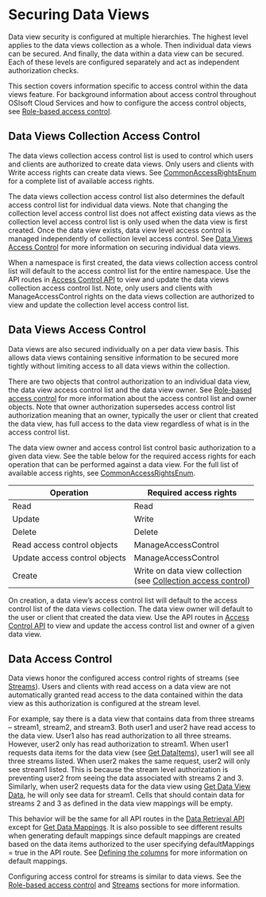 ﻿---
uid: SecuringDataViews
---

# Securing Data Views

Data view security is configured at multiple hierarchies. The highest level applies to the data views collection as a whole. Then individual data views can be secured. And finally, the data within a data view can be secured. Each of these levels are configured separately and act as independent authorization checks. 

This section covers information specific to access control within the data views feature. For background information about access control throughout OSIsoft Cloud Services and how to configure the access control objects, see [Role-based access control](..\Access_Control.md). 

## Data Views Collection Access Control
The data views collection access control list is used to control which users and clients are authorized to create data views. Only users and clients with Write access rights can create data views. See [CommonAccessRightsEnum](..\Access_Control.md#CommonAccessRightsEnum) for a complete list of available access rights. 

The data views collection access control list also determines the default access control list for individual data views. Note that changing the collection level access control list does not affect existing data views as the collection level access control list is only used when the data view is first created. Once the data view exists, data view level access control is managed independently of collection level access control. See [Data Views Access Control](#Data-Views-Access-Control) for more information on securing individual data views. 

When a namespace is first created, the data views collection access control list will default to the access control list for the entire namespace. Use the API routes in [Access Control API](..\AccessControl_API.md) to view and update the data views collection access control list. Note, only users and clients with ManageAccessControl rights on the data views collection are authorized to view and update the collection level access control list. 

## Data Views Access Control
Data views are also secured individually on a per data view basis. This allows data views containing sensitive information to be secured more tightly without limiting access to all data views within the collection. 

There are two objects that control authorization to an individual data view, the data view access control list and the data view owner. See [Role-based access control](..\Access_Control.md) for more information about the access control list and owner objects. Note that owner authorization supersedes access control list authorization meaning that an owner, typically the user or client that created the data view, has full access to the data view regardless of what is in the access control list. 

The data view owner and access control list control basic authorization to a given data view. See the table below for the required access rights for each operation that can be performed against a data view. For the full list of available access rights, see [CommonAccessRightsEnum](..\Access_Control.md#CommonAccessRightsEnum). 

| Operation                      | Required access rights         |
| ------------------------------ | ------------------------------ |
| Read                           | Read                           |
| Update                         | Write                          |
| Delete                         | Delete                         |
| Read access control objects    | ManageAccessControl            |
| Update access control objects  | ManageAccessControl            |
| Create                         | Write on data view collection<br> (see [Collection access control](#Collection-Access-Control))  |

On creation, a data view’s access control list will default to the access control list of the data views collection. The data view owner will default to the user or client that created the data view. Use the API routes in [Access Control API](..\AccessControl_API.md) to view and update the access control list and owner of a given data view. 

## Data Access Control
Data views honor the configured access control rights of streams (see [Streams](..\SequentialDataStore\SDS_Streams.md)). Users and clients with read access on a data view are not automatically granted read access to the data contained within the data view as this authorization is configured at the stream level. 

For example, say there is a data view that contains data from three streams – stream1, stream2, and stream3. Both user1 and user2 have read access to the data view. User1 also has read authorization to all three streams. However, user2 only has read authorization to stream1. When user1 requests data items for the data view (see [Get DataItems](DataRetrieval_API.md#get-dataitems)), user1 will see all three streams listed. When user2 makes the same request, user2 will only see stream1 listed. This is because the stream level authorization is preventing user2 from seeing the data associated with streams 2 and 3. Similarly, when user2 requests data for the data view using [Get Data View Data](DataRetrieval_API.md#get-data-view-data), he will only see data for stream1. Cells that should contain data for streams 2 and 3 as defined in the data view mappings will be empty.

This behavior will be the same for all API routes in the [Data Retrieval API](DataRetrieval_API.md) except for [Get Data Mappings](DataRetrieval_API.md#get-data-mappings). It is also possible to see different results when generating default mappings since default mappings are created based on the data items authorized to the user specifying defaultMappings = true in the API route. See [Defining the columns](Introduction.md#Defining-the-columns) for more information on default mappings. 

Configuring access control for streams is similar to data views. See the [Role-based access control](..\Access_Control.md) and [Streams](..\SequentialDataStore\SDS_Streams.md) sections for more information. 